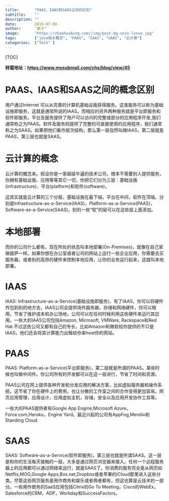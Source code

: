 ```yaml
---
title:       "PAAS、IAAS和SAAS之间的区别"
subtitle:    ""
description: ""
date:        2019-07-08
author:      "麦子"
image:       "https://zhaohuabing.com//img/post-bg-unix-linux.jpg"
tags:        ["java相关概念", "PAAS", "IAAS", "SAAS", "云计算"]
categories:  ["Tech" ]
---
```


[TOC]

**转载地址：https://www.mysubmail.com/chs/blog/view/45**

# PAAS、IAAS和SAAS之间的概念区别

用户通过Internet 可以从完善的计算机基础设施获得服务。这类服务可以称为基础设施即服务，这就是通常所说的IAAS。而相应的另外两种服务就是平台即服务和软件即服务。平台及服务提供了用户可以访问的完整或部分的应用程序开发,我们通常称之为PAAS。软件及服务则提供了完整的可直接使用的应用程序，我们通常称之为SAAS。如果把他们看作层次结构，那么第一层自然叫做IAAS，第二层就是PAAS，第三层也就是SAAS。

# 云计算的概念

云计算的概念来。假设你是一家超级牛逼的技术公司，根本不需要别人提供服务，你拥有基础设施、应用等等其它一切，你把它们分为三层：基础设施(infrastructure)、平台(platform)和软件(software)，

这其实就是云计算的三个分层，基础设施在最下端，平台在中间，软件在顶端，分别是Infrastructure-as-a-Service(IAAS)，Platform-as-a-Service(PAAS)，Software-as-a-Service(SAAS)，别的一些“软”的层可以在这些层上面添加。

# 本地部署

而你的公司什么都有，现在所处的状态叫本地部署(On-Premises)，就像在自己家做披萨一样。如果你想在办公室或者公司的网站上运行一些企业应用，你需要去买服务器，或者别的高昂的硬件来控制本地应用，让你的业务运行起来，这就叫本地部署。

# IAAS

IAAS: Infrastructure-as-a-Service(基础设施即服务)，有了IAAS，你可以将硬件外包到别的地方去。IAAS公司会提供场外服务器，存储和网络硬件，你可以租用。节省了维护成本和办公场地，公司可以在任何时候利用这些硬件来运行其应用。一些大的IAAS公司包括Amazon, Microsoft, VMWare, Rackspace和Red Hat.不过这些公司又都有自己的专长，比如Amazon和微软给你提供的不只是IAAS，他们还会将其计算能力出租给你来host你的网站。

# PAAS

PAAS: Platform-as-a-Service(平台即服务)，第二层就是所谓的PAAS，某些时候也叫做中间件。你公司所有的开发都可以在这一层进行，节省了时间和资源。

PAAS公司在网上提供各种开发和分发应用的解决方案，比如虚拟服务器和操作系统。这节省了你在硬件上的费用，也让分散的工作室之间的合作变得更加容易。网页应用管理，应用设计，应用虚拟主机，存储，安全以及应用开发协作工具等。

一些大的PAAS提供者有Google App Engine,Microsoft Azure，Force.com,Heroku，Engine Yard。最近兴起的公司有AppFog,Mendix和Standing Cloud.

# SAAS

SAAS: Software-as-a-Service(软件即服务)，第三层也就是所谓SAAS。这一层是和你的生活每天接触的一层，大多是通过网页浏览器来接入。任何一个远程服务器上的应用都可以通过网络来运行，就是SAAS了。你消费的服务完全是从网页如Netflix,MOG,Google Apps,Box.net,Dropbox或者苹果的iCloud那里进入这些分类。尽管这些网页服务是用作商务和娱乐或者两者都有，但这也算是云技术的一部分。一些用作商务的SaaS应用包括Citrix的Go To Meeting，Cisco的WebEx，Salesforce的CRM，ADP，Workday和SuccessFactors。